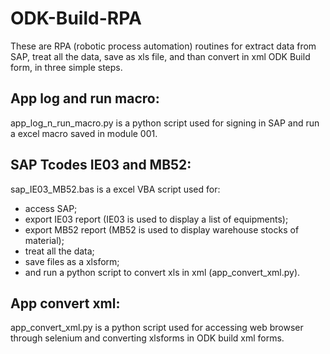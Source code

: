 # ODK-Build-RPA

These are RPA (robotic process automation) routines for extract data from SAP, treat all the data, save as xls file, and than convert in xml ODK Build form, in three simple steps.

## App log and run macro:
app_log_n_run_macro.py is a python script used for signing in SAP and run a excel macro saved in module 001.

## SAP Tcodes IE03 and MB52:
sap_IE03_MB52.bas is a excel VBA script used for:
 - access SAP;
 - export IE03 report (IE03 is used to display a list of equipments);
 - export MB52 report (MB52 is used to display warehouse stocks of material);
 - treat all the data;
 - save files as a xlsform;
 - and run a python script to convert xls in xml (app_convert_xml.py).

## App convert xml:
app_convert_xml.py is a python script used for accessing web browser through selenium and converting xlsforms in ODK build xml forms.
